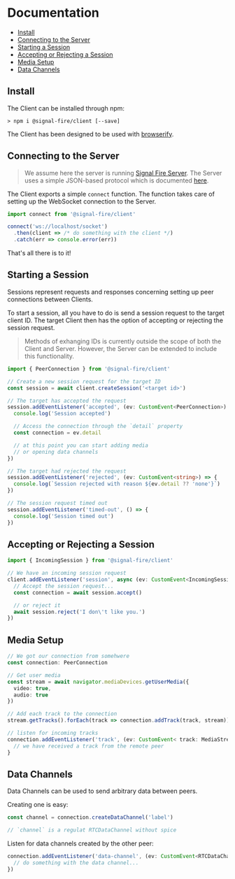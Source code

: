 # Documentation

* [Install](#Install)
* [Connecting to the Server](#Connecting-to-the-Server)
* [Starting a Session](#Starting-a-Session)
* [Accepting or Rejecting a Session](#Accepting-or-rejecting-a-Session)
* [Media Setup](#Media-Setup)
* [Data Channels](#Data-Channels)

## Install

The Client can be installed through npm:

```
> npm i @signal-fire/client [--save]
```

The Client has been designed to be used with [browserify](http://browserify.org).

## Connecting to the Server

> We assume here the server is running [Signal Fire Server](https://github.com/Signal-Fire/server).
> The Server uses a simple JSON-based protocol which is documented
> [here](https://github.com/Signal-Fire/server/blob/main/PROTOCOL.md).

The Client exports a simple `connect` function.
The function takes care of setting up the WebSocket
connection to the Server.

```typescript
import connect from '@signal-fire/client'

connect('ws://localhost/socket')
  .then(client => /* do something with the client */)
  .catch(err => console.error(err))
```

That's all there is to it!

## Starting a Session

Sessions represent requests and responses concerning
setting up peer connections between Clients.

To start a session, all you have to do is send a
session request to the target client ID. The target
Client then has the option of accepting or rejecting
the session request.

> Methods of exhanging IDs is currently outside the scope
> of both the Client and Server. However, the Server can be
> extended to include this functionality.

```typescript
import { PeerConnection } from '@signal-fire/client'

// Create a new session request for the target ID
const session = await client.createSession('<target id>')

// The target has accepted the request
session.addEventListener('accepted', (ev: CustomEvent<PeerConnection>) => {
  console.log('Session accepted')

  // Access the connection through the `detail` property
  const connection = ev.detail

  // at this point you can start adding media
  // or opening data channels
})

// The target had rejected the request
session.addEventListener('rejected', (ev: CustomEvent<string>) => {
  console.log(`Session rejected with reason ${ev.detail ?? 'none'}`)
})

// The session request timed out
session.addEventListener('timed-out', () => {
  console.log('Session timed out')
})
```

## Accepting or Rejecting a Session

```typescript
import { IncomingSession } from '@signal-fire/client'

// We have an incoming session request
client.addEventListener('session', async (ev: CustomEvent<IncomingSession>) => {
  // Accept the session request...
  const connection = await session.accept()

  // or reject it
  await session.reject('I don\'t like you.')
})
```

## Media Setup

```typescript
// We got our connection from somehwere
const connection: PeerConnection

// Get user media
const stream = await navigator.mediaDevices.getUserMedia({
  video: true,
  audio: true
})

// Add each track to the connection
stream.getTracks().forEach(track => connection.addTrack(track, stream))

// listen for incoming tracks
connection.addEventListener('track', (ev: CustomEvent< track: MediaStreamTrack, streams: MediaStream[] >)) {
  // we have received a track from the remote peer
}
```

## Data Channels

Data Channels can be used to send arbitrary
data between peers.

Creating one is easy:

```typescript
const channel = connection.createDataChannel('label')

// `channel` is a regulat RTCDataChannel without spice
```

Listen for data channels created by the other peer:

```typescript
connection.addEventListener('data-channel', (ev: CustomEvent<RTCDataChannel>) => {
  // do something with the data channel...
})
```
